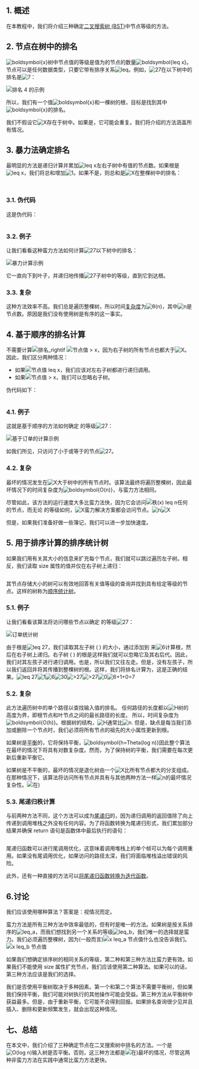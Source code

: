 ## 1. 概述

在本教程中，我们将介绍三种确定[二叉搜索树 (BST)](https://www.baeldung.com/cs/binary-search-trees)中节点等级的方法。

## 2. 节点在树中的排名

![boldsymbol{x}](https://www.baeldung.com/wp-content/ql-cache/quicklatex.com-21833b2bb8c2e34527bba67bec119dc4_l3.svg)树中节点值的等级是值为的节点的数量![boldsymbol{leq x}](https://www.baeldung.com/wp-content/ql-cache/quicklatex.com-f223a55cdf21742730c9290bb21e8c7a_l3.svg)。节点可以是任何数据类型，只要它带有排序关系![leq](https://www.baeldung.com/wp-content/ql-cache/quicklatex.com-6b1bafdb4cc9099d816ba3c561f9de94_l3.svg)。例如，![27](https://www.baeldung.com/wp-content/ql-cache/quicklatex.com-1ce778bce9d870f2d64539546e694405_l3.svg)在以下树中的排名是![7](https://www.baeldung.com/wp-content/ql-cache/quicklatex.com-9d8e16e2c1790d6af563225a9318d119_l3.svg)：

![排名 4 的示例](https://www.baeldung.com/wp-content/uploads/sites/4/2021/12/example-of-the-rank-4.jpg)

所以，我们有一个值![boldsymbol{x}](https://www.baeldung.com/wp-content/ql-cache/quicklatex.com-21833b2bb8c2e34527bba67bec119dc4_l3.svg)和一棵树的根，目标是找到其中![boldsymbol{x}](https://www.baeldung.com/wp-content/ql-cache/quicklatex.com-21833b2bb8c2e34527bba67bec119dc4_l3.svg)的排名。

我们不假设它![X](https://www.baeldung.com/wp-content/ql-cache/quicklatex.com-7e5fbfa0bbbd9f3051cd156a0f1b5e31_l3.svg)存在于树中。如果是，它可能会重复。我们将介绍的方法涵盖所有情况。

## 3. 暴力法确定排名

最明显的方法是递归计算并累加![leq x](https://www.baeldung.com/wp-content/ql-cache/quicklatex.com-1966f4c0edf0edf93e5448dac992b5dc_l3.svg)左右子树中有值的节点数。如果根是![leq x](https://www.baeldung.com/wp-content/ql-cache/quicklatex.com-1966f4c0edf0edf93e5448dac992b5dc_l3.svg)，我们将总和增加![1](https://www.baeldung.com/wp-content/ql-cache/quicklatex.com-69a7c7fb1023d315f416440bca10d849_l3.svg)。如果不是，则总和是![X](https://www.baeldung.com/wp-content/ql-cache/quicklatex.com-7e5fbfa0bbbd9f3051cd156a0f1b5e31_l3.svg)在整棵树中的排名：

```
  
```

### 3.1. 伪代码

这是伪代码：

```

```

### 3.2. 例子

让我们看看这种蛮力方法如何计算![27](https://www.baeldung.com/wp-content/ql-cache/quicklatex.com-1ce778bce9d870f2d64539546e694405_l3.svg)以下树中的排名：

![暴力计算示例](https://www.baeldung.com/wp-content/uploads/sites/4/2021/12/brute-force-calculation-example.jpg)

它一直向下到叶子，并递归地传播![27](https://www.baeldung.com/wp-content/ql-cache/quicklatex.com-1ce778bce9d870f2d64539546e694405_l3.svg)子树中的等级，直到它到达根。

### 3.3. 复杂

这种方法效率不高。我们总是遍历整棵树，所以时间[复杂度](https://www.baeldung.com/cs/time-vs-space-complexity)为![θ(n)](https://www.baeldung.com/wp-content/ql-cache/quicklatex.com-a16db7eb6251004c0630f3d087531459_l3.svg)，其中![n](https://www.baeldung.com/wp-content/ql-cache/quicklatex.com-ec4217f4fa5fcd92a9edceba0e708cf7_l3.svg)是节点数。原因是我们没有使用树是有序的这一事实。

## 4. 基于顺序的排名计算

不需要计算![排名_right](https://www.baeldung.com/wp-content/ql-cache/quicklatex.com-fc917b7c4b182e99a3a6919e5d5b00df_l3.svg)if ![节点值 > x](https://www.baeldung.com/wp-content/ql-cache/quicklatex.com-b9445170eb606fa483c46283f4f7e07a_l3.svg)，因为右子树的所有节点也都大于![X](https://www.baeldung.com/wp-content/ql-cache/quicklatex.com-7e5fbfa0bbbd9f3051cd156a0f1b5e31_l3.svg)。因此，我们区分两种情况：

-   如果![节点值 leq x](https://www.baeldung.com/wp-content/ql-cache/quicklatex.com-4c8dc61b3b54387abb5ad16c62698044_l3.svg)，我们应该对左右子树都进行递归调用。
-   如果![节点值 > x](https://www.baeldung.com/wp-content/ql-cache/quicklatex.com-b9445170eb606fa483c46283f4f7e07a_l3.svg)，我们可以忽略右子树。

伪代码如下：

```

```

### 4.1. 例子

这就是基于顺序的方法如何确定 的等级![27](https://www.baeldung.com/wp-content/ql-cache/quicklatex.com-1ce778bce9d870f2d64539546e694405_l3.svg)：

![基于订单的计算示例](https://www.baeldung.com/wp-content/uploads/sites/4/2021/12/order-based-calculation-example.jpg)

如我们所见，只访问了小于或等于的节点![27](https://www.baeldung.com/wp-content/ql-cache/quicklatex.com-1ce778bce9d870f2d64539546e694405_l3.svg)。

### 4.2. 复杂

最坏的情况发生在![X](https://www.baeldung.com/wp-content/ql-cache/quicklatex.com-7e5fbfa0bbbd9f3051cd156a0f1b5e31_l3.svg)大于树中的所有节点时。该算法最终将遍历整棵树，因此最坏情况下的时间复杂度为![boldsymbol{O(n)}](https://www.baeldung.com/wp-content/ql-cache/quicklatex.com-a284b3d3da9fd25bc7f2dc85bff3fe66_l3.svg)，与蛮力方法相同。

尽管如此，该方法的运行速度大多比蛮力法快，因为它会访问![秩(x) leq n](https://www.baeldung.com/wp-content/ql-cache/quicklatex.com-8a9a806cd4ccf1d3bedaa08a9cbdd2dd_l3.svg)任何 的节点，而无论 的等级如何，![X](https://www.baeldung.com/wp-content/ql-cache/quicklatex.com-7e5fbfa0bbbd9f3051cd156a0f1b5e31_l3.svg)蛮力解决方案都会访问节点。![n](https://www.baeldung.com/wp-content/ql-cache/quicklatex.com-ec4217f4fa5fcd92a9edceba0e708cf7_l3.svg)![X](https://www.baeldung.com/wp-content/ql-cache/quicklatex.com-7e5fbfa0bbbd9f3051cd156a0f1b5e31_l3.svg)

但是，如果我们准备好做一些簿记，我们可以进一步加快速度。

## 5. 用于排序计算的排序统计树

如果我们用有关其大小的信息来扩充每个节点，我们就可以跳过遍历左子树。相反，我们读取 size 属性的值并仅在右子树上递归：

```

```

其节点存储大小的树可以有效地回答有关值等级的查询并找到具有给定等级的节点。这样的树称为[顺序统计树](https://en.wikipedia.org/wiki/Order_statistic_tree)。

### 5.1. 例子

让我们看看该算法将访问哪些节点以确定 的等级![27](https://www.baeldung.com/wp-content/ql-cache/quicklatex.com-1ce778bce9d870f2d64539546e694405_l3.svg)：

![订单统计树](https://www.baeldung.com/wp-content/uploads/sites/4/2021/12/order-statistic-tree.jpg)

由于根是![leq 27](https://www.baeldung.com/wp-content/ql-cache/quicklatex.com-f2aa4644c0844041397c5048600335a6_l3.svg)，我们读取其左子树 ( ) 的大小，通过添加到 来![6](https://www.baeldung.com/wp-content/ql-cache/quicklatex.com-e0f9944b50d9bbd66c0a7cb50291dfd6_l3.svg)计算根，然后在右子树上递归。右子树 ( ) 的根是这样我们就可以忽略它及其右后代。因此，我们对其左孩子进行递归调用。也是，所以我们又往左走。但是，没有左孩子，所以我们返回并将其传播到整棵树的根。这样，我们将排名计算为，这是正确的结果。![leq 27](https://www.baeldung.com/wp-content/ql-cache/quicklatex.com-f2aa4644c0844041397c5048600335a6_l3.svg)![1](https://www.baeldung.com/wp-content/ql-cache/quicklatex.com-69a7c7fb1023d315f416440bca10d849_l3.svg)![6](https://www.baeldung.com/wp-content/ql-cache/quicklatex.com-e0f9944b50d9bbd66c0a7cb50291dfd6_l3.svg)![30](https://www.baeldung.com/wp-content/ql-cache/quicklatex.com-e69d9bed497b8c9ba2f5f71353768ea5_l3.svg)![>27](https://www.baeldung.com/wp-content/ql-cache/quicklatex.com-53cab1a552b757f9df06ee48070fbfdb_l3.svg)![>27](https://www.baeldung.com/wp-content/ql-cache/quicklatex.com-53cab1a552b757f9df06ee48070fbfdb_l3.svg)![0](https://www.baeldung.com/wp-content/ql-cache/quicklatex.com-8354ade9c79ec6a7ac658f2c3032c9df_l3.svg)![6+1+0=7](https://www.baeldung.com/wp-content/ql-cache/quicklatex.com-7f73734466a608c16b69ab046cbad6f3_l3.svg)

### 5.2. 复杂

此方法遍历树中的单个路径以查找输入值的排名。 任何路径的长度都以![H](https://www.baeldung.com/wp-content/ql-cache/quicklatex.com-2ce27f7d2d82e3b238176ec7e7ee9118_l3.svg)树的高度为界，即根节点和叶节点之间的最长路径的长度。 所以，时间复杂度为![boldsymbol{O(h)}](https://www.baeldung.com/wp-content/ql-cache/quicklatex.com-3edb0f28068c853d30a2b052afed6187_l3.svg)。根据树的结构，![H](https://www.baeldung.com/wp-content/ql-cache/quicklatex.com-2ce27f7d2d82e3b238176ec7e7ee9118_l3.svg)通常比![n](https://www.baeldung.com/wp-content/ql-cache/quicklatex.com-ec4217f4fa5fcd92a9edceba0e708cf7_l3.svg). 但是，缺点是每当我们添加或删除一个节点时，我们必须将所有节点的祖先的大小属性更新到根。

如果树是[平衡](https://www.baeldung.com/cs/self-balancing-bts)的，它将保持平衡，![boldsymbol{h=Theta(log n)}](https://www.baeldung.com/wp-content/ql-cache/quicklatex.com-c1791688b4a6bc09fc3be3d039cedf77_l3.svg)因此整个算法在最坏的情况下将具有对数复杂度。然而，为了保持树的平衡，我们需要在每次更新后重新平衡它。

如果树是不平衡的，最坏的情况是退化树由一个![X](https://www.baeldung.com/wp-content/ql-cache/quicklatex.com-7e5fbfa0bbbd9f3051cd156a0f1b5e31_l3.svg)比所有节点都大的分支组成。在那种情况下，该算法将访问所有节点并具有与其他两种方法一样![n](https://www.baeldung.com/wp-content/ql-cache/quicklatex.com-ec4217f4fa5fcd92a9edceba0e708cf7_l3.svg)的最坏情况复杂性。![在)](https://www.baeldung.com/wp-content/ql-cache/quicklatex.com-f8d599809b2f7987726c648086c1981d_l3.svg)

### 5.3. 尾递归秩计算

与前两种方法不同，这个方法可以成为[尾递归](https://www.baeldung.com/cs/tail-vs-non-tail-recursion)的，因为递归调用的返回值除了向上传递到调用堆栈之外没有任何内容。为了将函数转换为尾递归形式，我们累加部分结果并确保 return 语句是函数体中最后执行的语句：

```

```

尾递归函数可以进行尾调用优化，这意味着调用堆栈上的单个帧可以为每个调用重用。如果没有尾调用优化，如果访问的路径太深，我们将面临堆栈溢出错误的风险。

此外，还有一种直接的方法可以[将尾递归函数转换为迭代函数](https://www.baeldung.com/cs/convert-recursion-to-iteration)。

## 6.讨论

我们应该使用哪种算法？答案是：视情况而定。

蛮力方法是所有三种方法中效率最低的，但有时是唯一的方法。如果树是按关系排序的![leq_a](https://www.baeldung.com/wp-content/ql-cache/quicklatex.com-9b2bb60f45a60dde759beba45bb751cc_l3.svg)，而我们想找到另一个关系的等级![leq_b](https://www.baeldung.com/wp-content/ql-cache/quicklatex.com-09240c2a063ad7aefc54d7bd00f3b321_l3.svg)，我们唯一的选择就是蛮力。我们必须遍历整棵树，因为(一般而言)![x leq_a 节点值](https://www.baeldung.com/wp-content/ql-cache/quicklatex.com-4ec553baff9674778c118c20b1529f94_l3.svg)什么也没告诉我们。![x leq_b 节点值](https://www.baeldung.com/wp-content/ql-cache/quicklatex.com-9500810c4302b706a6dc442dee18db9a_l3.svg)

如果我们想确定排序树的相同关系的等级，第二种和第三种方法比蛮力更有效。如果我们不能使用 size 属性扩充节点，我们应该使用第二种算法。如果可以的话，第三种方法应该是我们的选择。

我们是否使用平衡树取决于多种因素。第一个和第二个算法不需要平衡树，但如果我们保持平衡，我们可能对树执行的其他操作可能会受益。第三种方法从平衡树中获益最多。但是，由于重新平衡，它可能不会得到回报。如果排名查询很少见并且插入、删除和更新频繁发生，就会出现这种情况。 

## 七、总结

在本文中，我们介绍了三种确定节点在二叉搜索树中排名的方法。一个是![O(log n)](https://www.baeldung.com/wp-content/ql-cache/quicklatex.com-2d57cfd455039a8d5f3413d90de473e0_l3.svg)输入树是否平衡。否则，这三种方法都是![在)](https://www.baeldung.com/wp-content/ql-cache/quicklatex.com-f8d599809b2f7987726c648086c1981d_l3.svg)最坏的情况，尽管这两种非蛮力方法在实践中通常比蛮力方法更快。